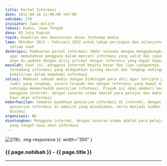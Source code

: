 ```yaml
---
title: Portal Informasi
date: 2011-09-16 11:08:00 +07:00
nohibah: 278
inisiator: Iwan Aslich
lokasi: Kudus, Jawa Tengah
dana: 65 Juta Rupiah
topik: Keadilan dan kesetaraan akses terhadap media
lama: Oktober 2011 – Februari 2012 untuk tahap persiapan dan selanjutnya akan di-update
  setiap saat
deskripsi: Pembuatan portal informasi (Web) terpadu dengan menggabungkan semua kategori
  agar memudahkan pengguna dalam mencari informasi yang valid dan cepat. Portal ini
  akan di-update dengan diisi artikel dengan referensi yang dapat dipercaya
masalah: Saat ini, pengguna Internet begitu besar dan luas cakupannya. Akan tetapi,
  terkadang informasi yang didapatkan kurang akurat dan lengkap sehingga dapat menimbulkan
  kekeliruan dalam memahami informasi
solusi: Membuat sebuah media dengan bimbingan para ahli agar tercipta portal informasi
  (web) yang lengkap, secara terpadu dan dengan referensi yang dapat dipertanggungjawabkan
  sehingga mempermudah pencarian informasi. Proyek ini akan memberi keuntungan kepada
  pengguna internet, dengan sasaran utama adalah para pelajar dan mahasiswa yang sangat
  haus akan informasi
keberhasilan: Semakin mudahnya pencarian informasi di internet, dengan semakin banyaknya
  pencarian informasi di website yang disediakan, serta menjadi sumber referensi yang
  disukai
organisasi: NA
diuntungkan: Pengguna internet, dengan sasaran utama adalah para pelajar dan mahasiswa
  yang sangat haus akan informasi
---
```


![278](/static/img/hibahcmb/278.png){: .img-responsive }{: width="350" }

### {{ page.nohibah }} - {{ page.title }}

---
